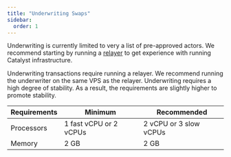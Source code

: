 ```yaml
---
title: "Underwriting Swaps"
sidebar:
  order: 1
---
```


Underwriting is currently limited to very a list of pre-approved actors. We recommend starting by running a [relayer](/relayer/setup) to get experience with running Catalyst infrastructure.

Underwriting transactions require running a relayer. We recommend running the underwriter on the same VPS as the relayer. Underwriting requires a high degree of stability. As a result, the requirements are slightly higher to promote stability.

| Requirements | Minimum                | Recommended            |
| ------------ | ---------------------- | ---------------------- |
| Processors   | 1 fast vCPU or 2 vCPUs | 2 vCPU or 3 slow vCPUs |
| Memory       | 2 GB                   | 2 GB                   |
